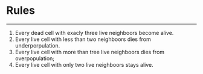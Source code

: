 # Rules
___
1. Every dead cell with exacly three live neighboors become alive.
2. Every live cell with less than two neighboors dies from underporpulation.
3. Every live cell with more than tree live neighboors dies from overpopulation;
4. Every live cell with only two live neighboors stays alive.

